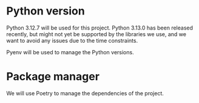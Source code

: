 # Python version

Python 3.12.7 will be used for this project. Python 3.13.0 has been released recently, but might not yet be supported by the libraries we use, and we want to avoid any issues due to the time constraints.

Pyenv will be used to manage the Python versions.

# Package manager

We will use Poetry to manage the dependencies of the project. 
